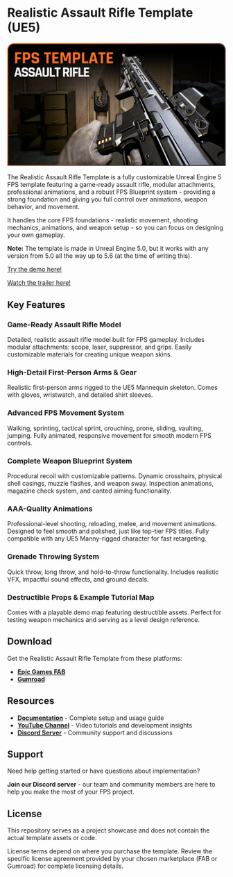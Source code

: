 # Realistic Assault Rifle Template (UE5)

![SimpleCover](Images/SimpleCover.png)

The Realistic Assault Rifle Template is a fully customizable Unreal Engine 5 FPS template featuring a game-ready assault rifle, modular attachments, professional animations, and a robust FPS Blueprint system - providing a strong foundation and giving you full control over animations, weapon behavior, and movement.

It handles the core FPS foundations - realistic movement, shooting mechanics, animations, and weapon setup - so you can focus on designing your own gameplay.

**Note:** The template is made in Unreal Engine 5.0, but it works with any version from 5.0 all the way up to 5.6 (at the time of writing this).

[Try the demo here!](https://infimagames.gumroad.com/l/demo-realistic-assault-rifle-pack)

[Watch the trailer here!](https://www.youtube.com/watch?v=TNIutG89VlU)

## Key Features

### Game-Ready Assault Rifle Model
Detailed, realistic assault rifle model built for FPS gameplay.
Includes modular attachments: scope, laser, suppressor, and grips.
Easily customizable materials for creating unique weapon skins.

### High-Detail First-Person Arms & Gear
Realistic first-person arms rigged to the UE5 Mannequin skeleton.
Comes with gloves, wristwatch, and detailed shirt sleeves.

### Advanced FPS Movement System
Walking, sprinting, tactical sprint, crouching, prone, sliding, vaulting, jumping.
Fully animated, responsive movement for smooth modern FPS controls.

### Complete Weapon Blueprint System
Procedural recoil with customizable patterns.
Dynamic crosshairs, physical shell casings, muzzle flashes, and weapon sway.
Inspection animations, magazine check system, and canted aiming functionality.

### AAA-Quality Animations
Professional-level shooting, reloading, melee, and movement animations.
Designed to feel smooth and polished, just like top-tier FPS titles.
Fully compatible with any UE5 Manny-rigged character for fast retargeting.

### Grenade Throwing System
Quick throw, long throw, and hold-to-throw functionality.
Includes realistic VFX, impactful sound effects, and ground decals.

### Destructible Props & Example Tutorial Map
Comes with a playable demo map featuring destructible assets.
Perfect for testing weapon mechanics and serving as a level design reference.

## Download

Get the Realistic Assault Rifle Template from these platforms:

- **[Epic Games FAB](https://www.fab.com/listings/05dbb53b-d75f-4a08-bcc2-fc02de484866)**
- **[Gumroad](https://infimagames.gumroad.com/l/realistic-assault-rifle-template)**

## Resources

- **[Documentation](https://infimagames.notion.site/Realistic-Assault-Rifle-Template-8228fd0833f4493fb34a21ffa2035ae6)** - Complete setup and usage guide
- **[YouTube Channel](https://www.youtube.com/@InfimaGames)** - Video tutorials and development insights
- **[Discord Server](https://discord.com/channels/878295873614934016/878295873614934020/886926092626182175)** - Community support and discussions

## Support

Need help getting started or have questions about implementation?

**Join our Discord server** - our team and community members are here to help you make the most of your FPS project.

## License

This repository serves as a project showcase and does not contain the actual template assets or code. 

License terms depend on where you purchase the template. Review the specific license agreement provided by your chosen marketplace (FAB or Gumroad) for complete licensing details.
